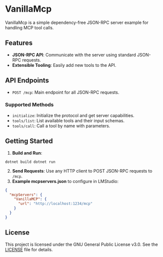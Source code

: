 # VanillaMcp

VanillaMcp is a simple dependency-free JSON-RPC server example for handling MCP tool calls.

## Features

- **JSON-RPC API**: Communicate with the server using standard JSON-RPC requests.
- **Extensible Tooling**: Easily add new tools to the API.

## API Endpoints

- `POST /mcp`: Main endpoint for all JSON-RPC requests.

### Supported Methods

- `initialize`: Initialize the protocol and get server capabilities.
- `tools/list`: List available tools and their input schemas.
- `tools/call`: Call a tool by name with parameters.

## Getting Started

1. **Build and Run**:

`dotnet build dotnet run`

2. **Send Requests**: Use any HTTP client to POST JSON-RPC requests to `/mcp`.
3. **Example mcpservers.json** to configure in LMStudio:
```json
{
  "mcpServers": {
    "VanillaMCP": {
      "url": "http://localhost:1234/mcp"
    }
  }
}
```
## License

This project is licensed under the GNU General Public License v3.0. See the [LICENSE](LICENSE) file for details.
